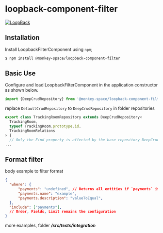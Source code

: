 # loopback-component-filter

[![LoopBack](https://github.com/strongloop/loopback-next/raw/master/docs/site/imgs/branding/Powered-by-LoopBack-Badge-(blue)-@2x.png)](http://loopback.io/)

## Installation

Install LoopbackFilterComponent using `npm`;

```sh
$ npm install @monkey-space/loopback-component-filter
```

## Basic Use

Configure and load LoopbackFilterComponent in the application constructor
as shown below.

```ts
import {DeepCrudRepository} from '@monkey-space/loopback-component-filter';
```

replace <code>DefaultCrudRepository</code> to <code>DeepCrudRepository</code> in folder repositories

```ts
export class TrackingRoomRepository extends DeepCrudRepository<
  TrackingRoom,
  typeof TrackingRoom.prototype.id,
  TrackingRoomRelations
> {
  // Only the Find property is affected by the base repository DeepCrudRepository
...
```

## Format filter
body example to filter format

```json
{
  "where": {
      "payments": "undefined", // Returns all entities if `payments` is different to undefined (it is required)
      "payments.name": "example",
      "payments.description": "valueToEqual",
  },
  "include": ["payments"],
  // Order, Fields, Limit remains the configuration
}
```

more examples, folder ***/src/__tests__/integration***
